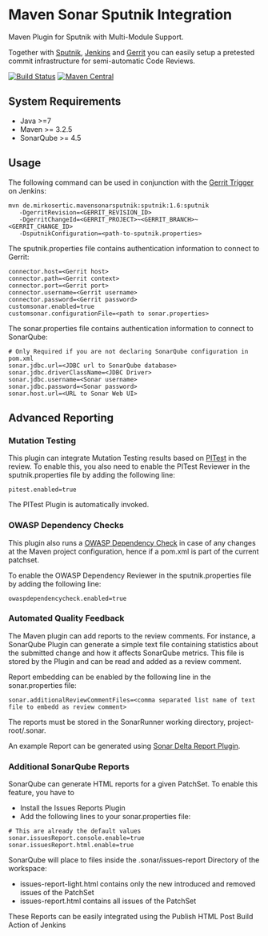 # Maven Sonar Sputnik Integration

Maven Plugin for Sputnik with Multi-Module Support.

Together with [Sputnik](https://github.com/TouK/sputnik), [Jenkins](https://jenkins-ci.org) and [Gerrit](https://www.gerritcodereview.com) you can easily setup a pretested commit infrastructure for semi-automatic Code Reviews.

[![Build Status](https://travis-ci.org/mirkosertic/mavensonarsputnik.svg?branch=master)](https://travis-ci.org/mirkosertic/mavensonarsputnik) [![Maven Central](https://maven-badges.herokuapp.com/maven-central/de.mirkosertic.mavensonarsputnik/sputnik/badge.svg)](https://maven-badges.herokuapp.com/maven-central/de.mirkosertic.mavensonarsputnik/sputnik/badge.svg)

## System Requirements

* Java >=7
* Maven >= 3.2.5
* SonarQube >= 4.5

## Usage

The following command can be used in conjunction with the [Gerrit Trigger](https://wiki.jenkins-ci.org/display/JENKINS/Gerrit+Trigger) on Jenkins:

```
mvn de.mirkosertic.mavensonarsputnik:sputnik:1.6:sputnik 
   -DgerritRevision=<GERRIT_REVISION_ID> 
   -DgerritChangeId=<GERRIT_PROJECT>~<GERRIT_BRANCH>~<GERRIT_CHANGE_ID> 
   -DsputnikConfiguration=<path-to-sputnik.properties> 
```

The sputnik.properties file contains authentication information to connect to Gerrit:

```
connector.host=<Gerrit host>
connector.path=<Gerrit context>
connector.port=<Gerrit port>
connector.username=<Gerrit username>
connector.password=<Gerrit password>
customsonar.enabled=true
customsonar.configurationFile=<path to sonar.properties>
```

The sonar.properties file contains authentication information to connect to SonarQube:

```
# Only Required if you are not declaring SonarQube configuration in pom.xml
sonar.jdbc.url=<JDBC url to SonarQube database>
sonar.jdbc.driverClassName=<JDBC Driver>
sonar.jdbc.username=<Sonar username>
sonar.jdbc.password=<Sonar password>
sonar.host.url=<URL to Sonar Web UI>
```

## Advanced Reporting

### Mutation Testing

This plugin can integrate Mutation Testing results based on [PITest](http://pitest.org) in the review. To enable this,
you also need to enable the PITest Reviewer in the sputnik.properties file by adding the following line:

```
pitest.enabled=true
```

The PITest Plugin is automatically invoked.

### OWASP Dependency Checks

This plugin also runs a [OWASP Dependency Check](https://www.owasp.org/index.php/OWASP_Dependency_Check) in case of any changes at the Maven project configuration, hence if a pom.xml is part of the current patchset.

To enable the OWASP Dependency Reviewer in the sputnik.properties file by adding the following line:

```
owaspdependencycheck.enabled=true
```

### Automated Quality Feedback

The Maven plugin can add reports to the review comments. For instance, a SonarQube Plugin can generate a simple text file containing statistics about the submitted change and how it affects SonarQube metrics. This file is stored by the Plugin and can be read and added as a review comment.

Report embedding can be enabled by the following line in the sonar.properties file:

```
sonar.additionalReviewCommentFiles=<comma separated list name of text file to embedd as review comment>
```

The reports must be stored in the SonarRunner working directory, project-root/.sonar.

An example Report can be generated using [Sonar Delta Report Plugin](https://github.com/mirkosertic/sonardeltareport).

### Additional SonarQube Reports

SonarQube can generate HTML reports for a given PatchSet. To enable this feature, you have to

* Install the Issues Reports Plugin
* Add the following lines to your sonar.properties file:
```
# This are already the default values
sonar.issuesReport.console.enable=true
sonar.issuesReport.html.enable=true
```

SonarQube will place to files inside the .sonar/issues-report Directory of the workspace:

* issues-report-light.html contains only the new introduced and removed issues of the PatchSet
* issues-report.html contains all issues of the PatchSet

These Reports can be easily integrated using the Publish HTML Post Build Action of Jenkins